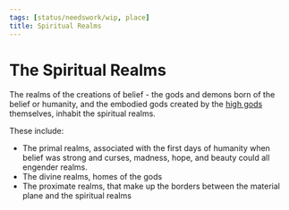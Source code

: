 ```yaml
---
tags: [status/needswork/wip, place]
title: Spiritual Realms
---
```

# The Spiritual Realms

The realms of the creations of belief - the gods and demons born of the belief or humanity, and the embodied gods created by the [high gods](<../../gods/high-gods/high-gods.md>) themselves, inhabit the spiritual realms. 

These include:
  - The primal realms, associated with the first days of humanity when belief was strong and curses, madness, hope, and beauty could all engender realms. 
  - The divine realms, homes of the gods
  - The proximate realms, that make up the borders between the material plane and the spiritual realms


